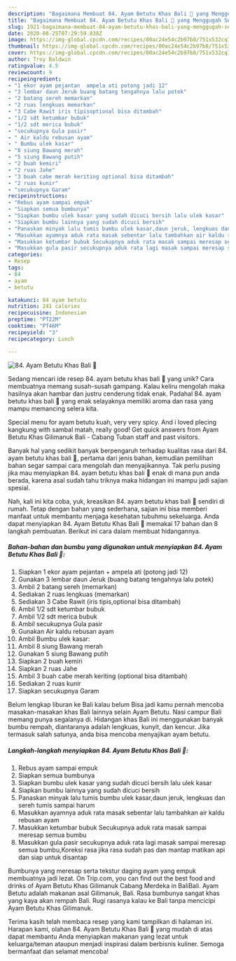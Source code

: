 ```yaml
---
description: "Bagaimana Membuat 84. Ayam Betutu Khas Bali 🐔 yang Menggugah Selera"
title: "Bagaimana Membuat 84. Ayam Betutu Khas Bali 🐔 yang Menggugah Selera"
slug: 1921-bagaimana-membuat-84-ayam-betutu-khas-bali-yang-menggugah-selera
date: 2020-08-25T07:29:59.838Z
image: https://img-global.cpcdn.com/recipes/00ac24e54c2b97b8/751x532cq70/84-ayam-betutu-khas-bali-🐔-foto-resep-utama.jpg
thumbnail: https://img-global.cpcdn.com/recipes/00ac24e54c2b97b8/751x532cq70/84-ayam-betutu-khas-bali-🐔-foto-resep-utama.jpg
cover: https://img-global.cpcdn.com/recipes/00ac24e54c2b97b8/751x532cq70/84-ayam-betutu-khas-bali-🐔-foto-resep-utama.jpg
author: Troy Baldwin
ratingvalue: 4.5
reviewcount: 9
recipeingredient:
- "1 ekor ayam pejantan  ampela ati potong jadi 12"
- "3 lembar daun Jeruk buang batang tengahnya lalu potek"
- "2 batang sereh memarkan"
- "2 ruas lengkuas memarkan"
- "3 Cabe Rawit iris tipisoptional bisa ditambah"
- "1/2 sdt ketumbar bubuk"
- "1/2 sdt merica bubuk"
- "secukupnya Gula pasir"
- " Air kaldu rebusan ayam"
- " Bumbu ulek kasar"
- "8 siung Bawang merah"
- "5 siung Bawang putih"
- "2 buah kemiri"
- "2 ruas Jahe"
- "3 buah cabe merah keriting optional bisa ditambah"
- "2 ruas kunir"
- "secukupnya Garam"
recipeinstructions:
- "Rebus ayam sampai empuk"
- "Siapkan semua bumbunya"
- "Siapkan bumbu ulek kasar yang sudah dicuci bersih lalu ulek kasar"
- "Siapkan bumbu lainnya yang sudah dicuci bersih"
- "Panaskan minyak lalu tumis bumbu ulek kasar,daun jeruk, lengkuas dan sereh tumis sampai harum"
- "Masukkan ayamnya aduk rata masak sebentar lalu tambahkan air kaldu rebusan ayam"
- "Masukkan ketumbar bubuk Secukupnya aduk rata masak sampai meresap semua bumbu"
- "Masukkan gula pasir secukupnya aduk rata lagi masak sampai meresap semua bumbu,Koreksi rasa jika rasa sudah pas dan mantap matikan api dan siap untuk disantap"
categories:
- Resep
tags:
- 84
- ayam
- betutu

katakunci: 84 ayam betutu 
nutrition: 241 calories
recipecuisine: Indonesian
preptime: "PT22M"
cooktime: "PT46M"
recipeyield: "3"
recipecategory: Lunch

---
```



![84. Ayam Betutu Khas Bali 🐔](https://img-global.cpcdn.com/recipes/00ac24e54c2b97b8/751x532cq70/84-ayam-betutu-khas-bali-🐔-foto-resep-utama.jpg)

Sedang mencari ide resep 84. ayam betutu khas bali 🐔 yang unik? Cara membuatnya memang susah-susah gampang. Kalau keliru mengolah maka hasilnya akan hambar dan justru cenderung tidak enak. Padahal 84. ayam betutu khas bali 🐔 yang enak selayaknya memiliki aroma dan rasa yang mampu memancing selera kita.

Special menu for ayam betutu kuah, very very spicy. And i loved plecing kangkung with sambal matah, really good! Get quick answers from Ayam Betutu Khas Gilimanuk Bali - Cabang Tuban staff and past visitors.

Banyak hal yang sedikit banyak berpengaruh terhadap kualitas rasa dari 84. ayam betutu khas bali 🐔, pertama dari jenis bahan, kemudian pemilihan bahan segar sampai cara mengolah dan menyajikannya. Tak perlu pusing jika mau menyiapkan 84. ayam betutu khas bali 🐔 enak di mana pun anda berada, karena asal sudah tahu triknya maka hidangan ini mampu jadi sajian spesial.


Nah, kali ini kita coba, yuk, kreasikan 84. ayam betutu khas bali 🐔 sendiri di rumah. Tetap dengan bahan yang sederhana, sajian ini bisa memberi manfaat untuk membantu menjaga kesehatan tubuhmu sekeluarga. Anda dapat menyiapkan 84. Ayam Betutu Khas Bali 🐔 memakai 17 bahan dan 8 langkah pembuatan. Berikut ini cara dalam membuat hidangannya.

<!--inarticleads1-->

##### Bahan-bahan dan bumbu yang digunakan untuk menyiapkan 84. Ayam Betutu Khas Bali 🐔:

1. Siapkan 1 ekor ayam pejantan + ampela ati (potong jadi 12)
1. Gunakan 3 lembar daun Jeruk (buang batang tengahnya lalu potek)
1. Ambil 2 batang sereh (memarkan)
1. Sediakan 2 ruas lengkuas (memarkan)
1. Sediakan 3 Cabe Rawit (iris tipis,optional bisa ditambah)
1. Ambil 1/2 sdt ketumbar bubuk
1. Ambil 1/2 sdt merica bubuk
1. Ambil secukupnya Gula pasir
1. Gunakan  Air kaldu rebusan ayam
1. Ambil  Bumbu ulek kasar:
1. Ambil 8 siung Bawang merah
1. Gunakan 5 siung Bawang putih
1. Siapkan 2 buah kemiri
1. Siapkan 2 ruas Jahe
1. Ambil 3 buah cabe merah keriting (optional bisa ditambah)
1. Sediakan 2 ruas kunir
1. Siapkan secukupnya Garam


Belum lengkap liburan ke Bali kalau belum Bisa jadi kamu pernah mencoba masakan-masakan khas Bali lainnya selain Ayam Betutu. Nasi campur Bali memang punya segalanya di. Hidangan khas Bali ini menggunakan banyak bumbu rempah, diantaranya adalah lengkuas, kunyit, dan kencur. Jika termasuk salah satunya, anda bisa mencoba menyajikan ayam betutu. 

<!--inarticleads2-->

##### Langkah-langkah menyiapkan 84. Ayam Betutu Khas Bali 🐔:

1. Rebus ayam sampai empuk
1. Siapkan semua bumbunya
1. Siapkan bumbu ulek kasar yang sudah dicuci bersih lalu ulek kasar
1. Siapkan bumbu lainnya yang sudah dicuci bersih
1. Panaskan minyak lalu tumis bumbu ulek kasar,daun jeruk, lengkuas dan sereh tumis sampai harum
1. Masukkan ayamnya aduk rata masak sebentar lalu tambahkan air kaldu rebusan ayam
1. Masukkan ketumbar bubuk Secukupnya aduk rata masak sampai meresap semua bumbu
1. Masukkan gula pasir secukupnya aduk rata lagi masak sampai meresap semua bumbu,Koreksi rasa jika rasa sudah pas dan mantap matikan api dan siap untuk disantap


Bumbunya yang meresap serta tekstur daging ayam yang empuk membuatnya jadi lezat. On Trip.com, you can find out the best food and drinks of Ayam Betutu Khas Gilimanuk Cabang Merdeka in BaliBali. Ayam Betutu adalah makanan asal Gilimanuk, Bali. Rasa bumbunya sangat khas yang kaya akan rempah Bali. Rugi rasanya kalau ke Bali tanpa mencicipi Ayam Betutu Khas Gilimanuk. 

Terima kasih telah membaca resep yang kami tampilkan di halaman ini. Harapan kami, olahan 84. Ayam Betutu Khas Bali 🐔 yang mudah di atas dapat membantu Anda menyiapkan makanan yang lezat untuk keluarga/teman ataupun menjadi inspirasi dalam berbisnis kuliner. Semoga bermanfaat dan selamat mencoba!

